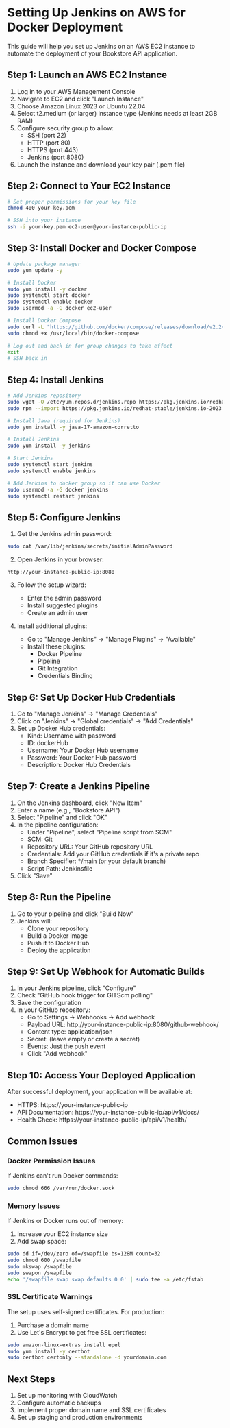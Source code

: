 # Setting Up Jenkins on AWS for Docker Deployment

This guide will help you set up Jenkins on an AWS EC2 instance to automate the deployment of your Bookstore API application.

## Step 1: Launch an AWS EC2 Instance

1. Log in to your AWS Management Console
2. Navigate to EC2 and click "Launch Instance"
3. Choose Amazon Linux 2023 or Ubuntu 22.04
4. Select t2.medium (or larger) instance type (Jenkins needs at least 2GB RAM)
5. Configure security group to allow:
   - SSH (port 22)
   - HTTP (port 80)
   - HTTPS (port 443)
   - Jenkins (port 8080)
6. Launch the instance and download your key pair (.pem file)

## Step 2: Connect to Your EC2 Instance

```bash
# Set proper permissions for your key file
chmod 400 your-key.pem

# SSH into your instance
ssh -i your-key.pem ec2-user@your-instance-public-ip
```

## Step 3: Install Docker and Docker Compose

```bash
# Update package manager
sudo yum update -y

# Install Docker
sudo yum install -y docker
sudo systemctl start docker
sudo systemctl enable docker
sudo usermod -a -G docker ec2-user

# Install Docker Compose
sudo curl -L "https://github.com/docker/compose/releases/download/v2.24.0/docker-compose-$(uname -s)-$(uname -m)" -o /usr/local/bin/docker-compose
sudo chmod +x /usr/local/bin/docker-compose

# Log out and back in for group changes to take effect
exit
# SSH back in
```

## Step 4: Install Jenkins

```bash
# Add Jenkins repository
sudo wget -O /etc/yum.repos.d/jenkins.repo https://pkg.jenkins.io/redhat-stable/jenkins.repo
sudo rpm --import https://pkg.jenkins.io/redhat-stable/jenkins.io-2023.key

# Install Java (required for Jenkins)
sudo yum install -y java-17-amazon-corretto

# Install Jenkins
sudo yum install -y jenkins

# Start Jenkins
sudo systemctl start jenkins
sudo systemctl enable jenkins

# Add Jenkins to docker group so it can use Docker
sudo usermod -a -G docker jenkins
sudo systemctl restart jenkins
```

## Step 5: Configure Jenkins

1. Get the Jenkins admin password:
```bash
sudo cat /var/lib/jenkins/secrets/initialAdminPassword
```

2. Open Jenkins in your browser:
```
http://your-instance-public-ip:8080
```

3. Follow the setup wizard:
   - Enter the admin password
   - Install suggested plugins
   - Create an admin user

4. Install additional plugins:
   - Go to "Manage Jenkins" → "Manage Plugins" → "Available"
   - Install these plugins:
     - Docker Pipeline
     - Pipeline
     - Git Integration
     - Credentials Binding

## Step 6: Set Up Docker Hub Credentials

1. Go to "Manage Jenkins" → "Manage Credentials"
2. Click on "Jenkins" → "Global credentials" → "Add Credentials"
3. Set up Docker Hub credentials:
   - Kind: Username with password
   - ID: dockerHub
   - Username: Your Docker Hub username
   - Password: Your Docker Hub password
   - Description: Docker Hub Credentials

## Step 7: Create a Jenkins Pipeline

1. On the Jenkins dashboard, click "New Item"
2. Enter a name (e.g., "Bookstore API")
3. Select "Pipeline" and click "OK"
4. In the pipeline configuration:
   - Under "Pipeline", select "Pipeline script from SCM"
   - SCM: Git
   - Repository URL: Your GitHub repository URL
   - Credentials: Add your GitHub credentials if it's a private repo
   - Branch Specifier: */main (or your default branch)
   - Script Path: Jenkinsfile
5. Click "Save"

## Step 8: Run the Pipeline

1. Go to your pipeline and click "Build Now"
2. Jenkins will:
   - Clone your repository
   - Build a Docker image
   - Push it to Docker Hub
   - Deploy the application

## Step 9: Set Up Webhook for Automatic Builds

1. In your Jenkins pipeline, click "Configure"
2. Check "GitHub hook trigger for GITScm polling"
3. Save the configuration
4. In your GitHub repository:
   - Go to Settings → Webhooks → Add webhook
   - Payload URL: http://your-instance-public-ip:8080/github-webhook/
   - Content type: application/json
   - Secret: (leave empty or create a secret)
   - Events: Just the push event
   - Click "Add webhook"

## Step 10: Access Your Deployed Application

After successful deployment, your application will be available at:

- HTTPS: https://your-instance-public-ip
- API Documentation: https://your-instance-public-ip/api/v1/docs/
- Health Check: https://your-instance-public-ip/api/v1/health/

## Common Issues

### Docker Permission Issues

If Jenkins can't run Docker commands:
```bash
sudo chmod 666 /var/run/docker.sock
```

### Memory Issues

If Jenkins or Docker runs out of memory:
1. Increase your EC2 instance size
2. Add swap space:
```bash
sudo dd if=/dev/zero of=/swapfile bs=128M count=32
sudo chmod 600 /swapfile
sudo mkswap /swapfile
sudo swapon /swapfile
echo '/swapfile swap swap defaults 0 0' | sudo tee -a /etc/fstab
```

### SSL Certificate Warnings

The setup uses self-signed certificates. For production:
1. Purchase a domain name
2. Use Let's Encrypt to get free SSL certificates:
```bash
sudo amazon-linux-extras install epel
sudo yum install -y certbot
sudo certbot certonly --standalone -d yourdomain.com
```

## Next Steps

1. Set up monitoring with CloudWatch
2. Configure automatic backups
3. Implement proper domain name and SSL certificates
4. Set up staging and production environments

